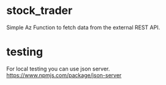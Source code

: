 # stock_trader

Simple Az Function to fetch data from the external REST API.

# testing 

For local testing you can use json server. 
https://www.npmjs.com/package/json-server 
